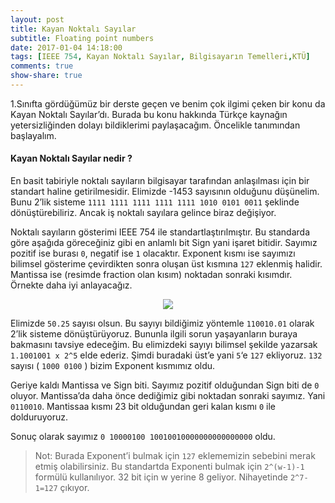 ```yaml
---
layout: post
title: Kayan Noktalı Sayılar
subtitle: Floating point numbers
date: 2017-01-04 14:18:00
tags: [IEEE 754, Kayan Noktalı Sayılar, Bilgisayarın Temelleri,KTÜ]
comments: true
show-share: true
---
```


1.Sınıfta gördüğümüz bir derste geçen ve benim çok ilgimi çeken bir konu da Kayan Noktalı Sayılar’dı. Burada bu konu hakkında Türkçe kaynağın yetersizliğinden dolayı bildiklerimi paylaşacağım. Öncelikle tanımından başlayalım.

#### Kayan Noktalı Sayılar nedir ?

En basit tabiriyle noktalı sayıların bilgisayar tarafından anlaşılması için bir standart haline getirilmesidir. Elimizde -1453 sayısının olduğunu düşünelim. Bunu 2’lik sisteme `1111 1111 1111 1111 1111 1010 0101 0011` şeklinde dönüştürebiliriz. Ancak iş noktalı sayılara  gelince biraz değişiyor.

Noktalı sayıların gösterimi IEEE 754 ile standartlaştırılmıştır. Bu standarda göre aşağıda göreceğiniz gibi en anlamlı bit Sign yani işaret bitidir. Sayımız pozitif ise burası `0`, negatif ise `1` olacaktır. Exponent kısmı ise sayımızı bilimsel gösterime çevirdikten sonra oluşan üst kısmına `127` eklenmiş halidir. Mantissa ise (resimde fraction olan kısım) noktadan sonraki kısımdır. Örnekte daha iyi anlayacağız.


  <p align="center">
  <img src ="https://github.com/talhakum/talhakum.github.io/blob/master/img/floating.png" />
</p>


Elimizde `50.25` sayısı olsun. Bu sayıyı bildiğimiz yöntemle `110010.01` olarak 2’lik sisteme dönüştürüyoruz. Bununla ilgili sorun yaşayanların buraya bakmasını tavsiye edeceğim. Bu elimizdeki sayıyı bilimsel şekilde yazarsak  `1.1001001 x 2^5` elde ederiz. Şimdi buradaki üst’e yani `5`‘e `127` ekliyoruz. `132` sayısı ( `1000 0100` ) bizim Exponent kısmımız oldu.

Geriye kaldı Mantissa ve Sign biti. Sayımız pozitif olduğundan Sign biti de `0` oluyor. Mantissa’da daha önce dediğimiz gibi noktadan sonraki sayımız. Yani `0110010`. Mantissaa kısmı 23 bit olduğundan geri kalan kısmı `0` ile dolduruyoruz.

Sonuç olarak sayımız `0 10000100 10010010000000000000000` oldu.

>Not: Burada Exponent’i bulmak için `127` eklememizin sebebini merak etmiş olabilirsiniz. Bu standartda  Exponenti bulmak için `2^(w-1)-1` formülü kullanılıyor. 32 bit için w yerine 8 geliyor. Nihayetinde `2^7-1=127` çıkıyor.
